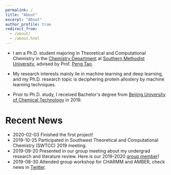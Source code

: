 ```yaml
---
permalink: /
title: "About"
excerpt: "About"
author_profile: true
redirect_from: 
  - /about/
  - /about.html
---
```


* I am a Ph.D. student majoring in Theoretical and Computational Chemistry in the [Chemistry Department](https://www.smu.edu/chemistry) at [Southern Methodist University](https://www.smu.edu), advised by Prof. [Peng Tao](http://faculty.smu.edu/ptao/). 

* My research interests mainly lie in machine learning and deep learning, and my Ph.D. research topic is deciphering protein allostery by machine learning techniques.

* Prior to Ph.D. study, I received Bachelor's degree from [Beijing University of Chemical Technology](http://english.buct.edu.cn) in 2019.


# Recent News
* 2020-02-03 Finished the first project!
* 2019-10-25 Participated in Southwest Theoretical and Computational Chemistry (SWTCC) 2019 meeting. 
* 2019-09-20 Presented in our group meeting about my undergrad research and literature review. Here is our 2019-2020 [group member](https://www.facebook.com/424893014296789/photos/pb.424893014296789.-2207520000.1569378986./2359913207461417/?type=3&theater)! 
* 2019-08-30 Attended group workshop for CHARMM and AMBER, check news in [Twitter](https://twitter.com/TaoGroupSMU/status/1171945478788980737).
